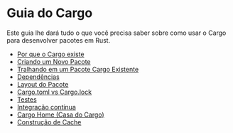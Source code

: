 # Guia do Cargo

Este guia lhe dará tudo o que você precisa saber sobre como usar o Cargo
 para desenvolver pacotes em Rust.

* [Por que o Cargo existe](why-cargo-exists.md)
* [Criando um Novo Pacote](creating-a-new-project.md)
* [Tralhando em um Pacote Cargo Existente](working-on-an-existing-project.md)
* [Dependências](dependencies.md)
* [Layout do Pacote](project-layout.md)
* [Cargo.toml vs Cargo.lock](cargo-toml-vs-cargo-lock.md)
* [Testes](tests.md)
* [Integração contínua](continuous-integration.md)
* [Cargo Home (Casa do Cargo)](cargo-home.md)
* [Construção de Cache](build-cache.md)
